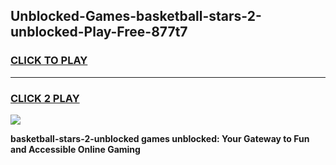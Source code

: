 
## Unblocked-Games-basketball-stars-2-unblocked-Play-Free-877t7
<h3>
<a href="https://premium76.site?title=basketball-stars-2-unblocked&ref=23A">CLICK TO PLAY</a></h3>
<hr>

<h3>
<a href="https://premium76.site?title=basketball-stars-2-unblocked&ref=23A">CLICK 2 PLAY</a>
  
</h3>

<a href="https://premium76.site?title=basketball-stars-2-unblocked&ref=23A"><img src="https://clearcache.store/games.png"></a>


**basketball-stars-2-unblocked games unblocked: Your Gateway to Fun and Accessible Online Gaming**
